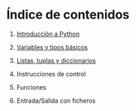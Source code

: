 


# Índice de contenidos

1. [Introducción a Python](01-intro.md)

2. [Variables y tipos básicos](02-variables.md)

3. [Listas, tuplas y diccionarios](03-listas-tuplas-dict.md)

4. Instrucciones de control

5. Funciones

6. Entrada/Salida con ficheros


